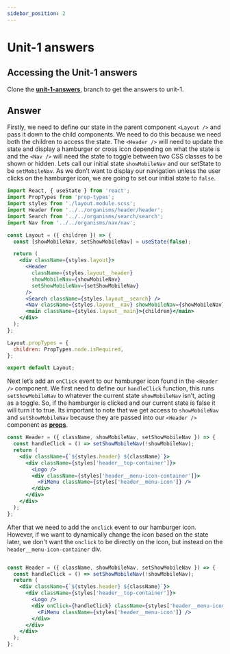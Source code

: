 ```yaml
---
sidebar_position: 2
---
```


# Unit-1 answers

## Accessing the Unit-1 answers

Clone the **[unit-1-answers](https://github.com/paul-blackwell/movie-search/tree/unit-1-anwsers)**, branch to get the answers to unit-1.

## Answer
Firstly, we need to define our state in the parent component `<Layout />` and pass it down to the child components. We need to do this because we need both the children to access the state. The `<Header />` will need to update the state and display a hamburger or cross icon depending on what the state is and the `<Nav />` will need the state to toggle between two CSS classes to be shown or hidden. Lets call our initial state `showMobileNav` and our setState to be `setMobileNav`. As we don’t want to display our navigation unless the user clicks on the hamburger icon, we are going to set our initial state to `false`.

```jsx
import React, { useState } from 'react';
import PropTypes from 'prop-types';
import styles from './layout.module.scss';
import Header from '../../organisms/header/header';
import Search from '../../organisms/search/search';
import Nav from '../../organisms/nav/nav';

const Layout = ({ children }) => {
  const [showMobileNav, setShowMobileNav] = useState(false);

  return (
    <div className={styles.layout}>
      <Header
        className={styles.layout__header}
        showMobileNav={showMobileNav}
        setShowMobileNav={setShowMobileNav}
      />
      <Search className={styles.layout__search} />
      <Nav className={styles.layout__nav} showMobileNav={showMobileNav} />
      <main className={styles.layout__main}>{children}</main>
    </div>
  );
};

Layout.propTypes = {
  children: PropTypes.node.isRequired,
};

export default Layout;
```
Next let’s add an `onClick` event to our hamburger icon found in the `<Header />` component. We first need to define our `handleClick` function, this runs `setShowMobileNav` to whatever the current state `showMobileNav` isn’t, acting as a toggle. So, if the hamburger is clicked and our current state is false it will turn it to true. Its important to note that we get access to `showMobileNav` and `setShowMobileNav` because they are passed into our `<Header />` component as **[props](https://reactjs.org/docs/components-and-props.html)**.

```jsx
const Header = ({ className, showMobileNav, setShowMobileNav }) => {
  const handleClick = () => setShowMobileNav(!showMobileNav);
  return (
    <div className={`${styles.header} ${className}`}>
      <div className={styles['header__top-container']}>
        <Logo />
        <div className={styles['header__menu-icon-container']}>
          <FiMenu className={styles['header__menu-icon']} />
        </div>
      </div>
    </div>
  );
};
```

After that we need to add the `onclick` event to our hamburger icon. However, if we want to dynamically change the icon based on the state later, we don't want the `onclick` to be directly on the icon, but instead on the `header__menu-icon-container` div.

```jsx

const Header = ({ className, showMobileNav, setShowMobileNav }) => {
  const handleClick = () => setShowMobileNav(!showMobileNav);
  return (
    <div className={`${styles.header} ${className}`}>
      <div className={styles['header__top-container']}>
        <Logo />
        <div onClick={handleClick} className={styles['header__menu-icon-container']}>
          <FiMenu className={styles['header__menu-icon']} />
        </div>
      </div>
    </div>
  );
};

```
